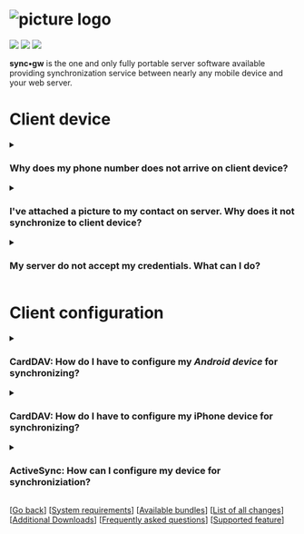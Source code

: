 # ![picture logo](../gui-bundle/assets/syncgw.png "sync•gw") #
 
![](https://img.shields.io/packagist/v/syncgw/doc-bundle.svg)
![](https://img.shields.io/packagist/l/syncgw/doc-bundle.svg)
![](https://img.shields.io/packagist/dt/syncgw/doc-bundle.svg)
 
**sync•gw** is the one and only fully portable server software available providing synchronization service between nearly any mobile device and your web server.

# Client device #
<details><summary><h3>Why does my phone number does not arrive on client device?</h3></summary>
<p>Some information may not be synchronized due to internal device limitations not covered by back end handler. In some back ends you may enter "abc" as telephone number. If you try to synchronize this piece of information to cell phone, telephone number will not be synchronized, because numbers strings are only allowed to contain the digits 0 to 9 and the special characters "+ ()#".</p>
</details>

<details><summary><h3>I've attached a picture to my contact on server. Why does it not synchronize to client device?</h3></summary>
<p>All images are stored in common PNG graphic format in <strong>sync•gw</strong>. As soon as you connect your client device to <strong>sync•gw</strong> and this device is capable of receiving or sending images, the image is converted to the supported graphic format (the information about the supported graphics formats are exchanged during synchronization initialization).<br>
During exchange of device information, some client devices raises the "Supporting pictures" flag, 
but does include which graphic formats is supported. <strong>sync•gw</strong> assumes as default the <strong>JPEG</strong> graphic format. If that format is not supported by client device, picture may not been shown.</p>
</details>

<details><summary><h3>My server do not accept my credentials. What can I do?</h3></summary>
<p>If your server is configured to run as <strong>FAST-CGI</strong> then Apache do not provide your credentials automatically to PHP. Please goto to <a href="Downloads.md">download section</a> and install the file <code>.htaccess</code> in root directory of your internet server.</p>
</details>

# Client configuration #

<details><summary><h3>CardDAV: How do I have to configure my <em>Android device</em> for synchronizing?</h3></summary>
<p>Please use the following Android CardDav description as starting point. This documentation should help you figuring out how to configure your device.<br>
<ul><li>Select <a href="assets/webdav-1.png" target="_blank">CardDav-Sync</a></li>
<li>Enter <a href="assets/carddav-1.png" target="_blank">URL, user id and password</a>. For more information about which URL to use, please check out our data store definitions</li>
<li>Select <a href="https://github.com/toteph42/syncgw/blob/master/downloads/FAQ/carddav-2.png" target="_blank">address book</a> to sync</li>
<li>Check <strong>Account Name</strong> and click on <a href="assets/carddav-3.png" target="_blank">address bookFinish</a>. For synchronization in both directions please don't forget to un-check check box</li>
</ul></p>
</details>

<details><summary><h3>CardDAV: How do I have to configure my iPhone device for synchronizing?</h3></summary>
<p>Please use the following <em>iPhone CardDav</em> description as starting point. This documentation should help you figuring out how to configure your device.<br>
<ul>
<li>In <strong>Settings</strong> open <a href="assets/ip01.png" target="_blank">Accounts &amp; Passwords</a></li>
<li>Select <a href="assets/ip02.png" target="_blank">Add Account</a></li>
<li>Select <a href="assets/ip03.png" target="_blank">Other</a></li>
<li>Select <a href="assets/ip04.png" target="_blank">Add CardDAV Account</a></li>
<li>Insert server name (e.g. <code>[your-domain]</code>), your user name (e.g. <strong>test@xx.com</strong>), your password and a description. Then click on <a href="assets/ip05.png" target="_blank">Next</a>. Please note, it might happen your iPhone claims the server certificate does not match. This might happen if you use <strong>Let's Encrypt</strong> certificates. In this case, please accept certificate shown.</li>
</ul>
</p>
</details>

<details><summary><h3>ActiveSync: How can I configure my device for synchroniziation?</h3></summary>
<p>Please use the this description for an <em>Android device</em> as starting point. This documentation should help you figuring out how to configure your device.<br>
<ul>
<li>Select <strong>Settings</strong> and scroll down to <a href="assets/pic01.png" target="_blank">Accounts</a></li>
<li>Select <a href="assets/pic02.png" target="_blank">Microsoft Exchange ActiveSync</a></li>
<li>Enter <a href="assets/pic03.png" target="_blank">E-Mail address and Password</a> and click on <strong>Manual Setup</strong></li>
<li>Change in field <strong>Domain\username</strong> your user name to your e-Mail address. Add to <strong>Exchange server</strong> the <code>/sync.php</code> script name. If your server does not have an valid SSL certificate available, de-select <strong>Use secure connection</strong> and click on <a href="assets/pic04.png" target="_blank">Sign in</a></li>
</ul></p>
</details>

[[Go back](README.md)]
[[System requirements](PreReqs.md)] 
[[Available bundles](Bundles.md)] 
[[List of all changes](Changes.md)] 
[[Additional Downloads](Downloads.md)] 
[[Frequently asked questions](FAQ.md)] 
[[Supported feature](Features.md)]

